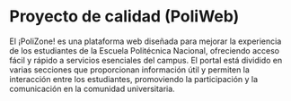 # Proyecto de calidad (PoliWeb)
El ¡PoliZone! es una plataforma web diseñada para mejorar la experiencia de los 
estudiantes de la Escuela Politécnica Nacional, ofreciendo acceso fácil y rápido a 
servicios esenciales del campus. El portal está dividido en varias secciones que 
proporcionan información útil y permiten la interacción entre los estudiantes, 
promoviendo la participación y la comunicación en la comunidad universitaria. 

